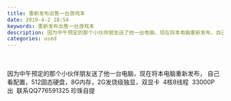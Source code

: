 ```yaml
---
title: 重新发布出售一台游戏本
date: 2019-4-2 18:54
keywords: 重新发布出售一台游戏本
description: 因为中午预定的那个小伙伴朋友送了他一台电脑，现在将本电脑重新发布，自己看配置，512固态硬盘，8G内存，2G发烧级独显，双显卡  4核8线程  33000P出  联系QQ776591325珍珠自提
categories: used
---
```

<td class="t_f" id="postmessage_3377796">

<br/>
<br/>
因为中午预定的那个小伙伴朋友送了他一台电脑，现在将本电脑重新发布， 自己看配置，512固态硬盘，8G内存，2G发烧级独显，双显卡  4核8线程  33000P出  联系QQ776591325 珍珠自提<br/>
<br/>
<br/>
<br/>
</td>
